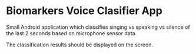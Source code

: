 # Biomarkers Voice Clasifier App

Small Android application which classifies singing vs speaking vs silence of the last 2 seconds based on microphone sensor data.

The classification results should be displayed on the screen.
